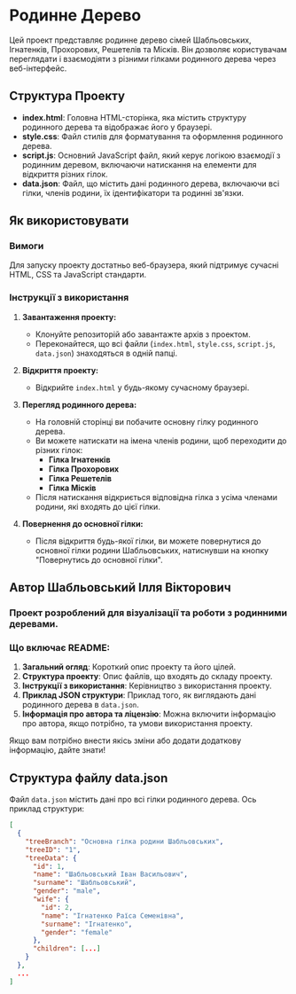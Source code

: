 # Родинне Дерево

Цей проект представляє родинне дерево сімей Шабльовських, Ігнатенків, Прохорових, Решетелів та Місків. Він дозволяє користувачам переглядати і взаємодіяти з різними гілками родинного дерева через веб-інтерфейс.

## Структура Проекту

- **index.html**: Головна HTML-сторінка, яка містить структуру родинного дерева та відображає його у браузері.
- **style.css**: Файл стилів для форматування та оформлення родинного дерева.
- **script.js**: Основний JavaScript файл, який керує логікою взаємодії з родинним деревом, включаючи натискання на елементи для відкриття різних гілок.
- **data.json**: Файл, що містить дані родинного дерева, включаючи всі гілки, членів родини, їх ідентифікатори та родинні зв'язки.

## Як використовувати

### Вимоги

Для запуску проекту достатньо веб-браузера, який підтримує сучасні HTML, CSS та JavaScript стандарти.

### Інструкції з використання

1. **Завантаження проекту:**
   - Клонуйте репозиторій або завантажте архів з проектом.
   - Переконайтеся, що всі файли (`index.html`, `style.css`, `script.js`, `data.json`) знаходяться в одній папці.

2. **Відкриття проекту:**
   - Відкрийте `index.html` у будь-якому сучасному браузері.

3. **Перегляд родинного дерева:**
   - На головній сторінці ви побачите основну гілку родинного дерева.
   - Ви можете натискати на імена членів родини, щоб переходити до різних гілок:
     - **Гілка Ігнатенків**
     - **Гілка Прохорових**
     - **Гілка Решетелів**
     - **Гілка Місків**
   - Після натискання відкриється відповідна гілка з усіма членами родини, які входять до цієї гілки.

4. **Повернення до основної гілки:**
   - Після відкриття будь-якої гілки, ви можете повернутися до основної гілки родини Шабльовських, натиснувши на кнопку "Повернутись до основної гілки".

## Автор Шабльовський Ілля Вікторович
### Проект розроблений для візуалізації та роботи з родинними деревами.


### Що включає README:

1. **Загальний огляд**: Короткий опис проекту та його цілей.
2. **Структура проекту**: Опис файлів, що входять до складу проекту.
3. **Інструкції з використання**: Керівництво з використання проекту.
4. **Приклад JSON структури**: Приклад того, як виглядають дані родинного дерева в `data.json`.
5. **Інформація про автора та ліцензію**: Можна включити інформацію про автора, якщо потрібно, та умови використання проекту.

Якщо вам потрібно внести якісь зміни або додати додаткову інформацію, дайте знати!


## Структура файлу data.json

Файл `data.json` містить дані про всі гілки родинного дерева. Ось приклад структури:

```json
[
  {
    "treeBranch": "Основна гілка родини Шабльовських",
    "treeID": "1",
    "treeData": {
      "id": 1,
      "name": "Шабльовський Іван Васильович",
      "surname": "Шабльовський",
      "gender": "male",
      "wife": {
        "id": 2,
        "name": "Ігнатенко Раїса Семенівна",
        "surname": "Ігнатенко",
        "gender": "female"
      },
      "children": [...]
    }
  },
  ...
]